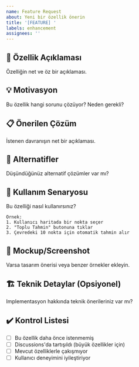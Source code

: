 ```yaml
---
name: Feature Request
about: Yeni bir özellik önerin
title: '[FEATURE] '
labels: enhancement
assignees: ''
---
```


## 🚀 Özellik Açıklaması
Özelliğin net ve öz bir açıklaması.

## 💡 Motivasyon
Bu özellik hangi sorunu çözüyor? Neden gerekli?

## 📋 Önerilen Çözüm
İstenen davranışın net bir açıklaması.

## 🔄 Alternatifler
Düşündüğünüz alternatif çözümler var mı?

## 🎯 Kullanım Senaryosu
Bu özelliği nasıl kullanırsınız?

```
Örnek:
1. Kullanıcı haritada bir nokta seçer
2. "Toplu Tahmin" butonuna tıklar
3. Çevredeki 10 nokta için otomatik tahmin alır
```

## 📸 Mockup/Screenshot
Varsa tasarım önerisi veya benzer örnekler ekleyin.

## 🏗️ Teknik Detaylar (Opsiyonel)
Implementasyon hakkında teknik önerileriniz var mı?

## ✔️ Kontrol Listesi
- [ ] Bu özellik daha önce istenmemiş
- [ ] Discussions'da tartışıldı (büyük özellikler için)
- [ ] Mevcut özelliklerle çakışmıyor
- [ ] Kullanıcı deneyimini iyileştiriyor
